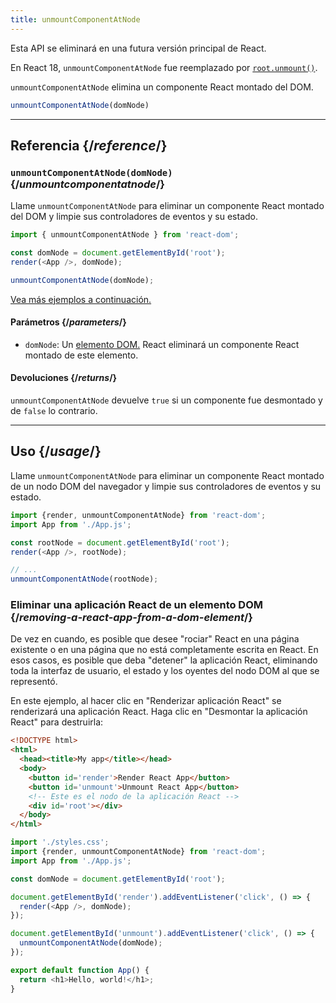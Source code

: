 ```yaml
---
title: unmountComponentAtNode
---
```


<Deprecated>

Esta API se eliminará en una futura versión principal de React.

En React 18, `unmountComponentAtNode` fue reemplazado por [`root.unmount()`](/reference/react-dom/client/createRoot#root-unmount).

</Deprecated>

<Intro>

`unmountComponentAtNode` elimina un componente React montado del DOM.

```js
unmountComponentAtNode(domNode)
```

</Intro>

<InlineToc />

---

## Referencia {/*reference*/}

### `unmountComponentAtNode(domNode)` {/*unmountcomponentatnode*/}

Llame `unmountComponentAtNode` para eliminar un componente React montado del DOM y limpie sus controladores de eventos y su estado.

```js
import { unmountComponentAtNode } from 'react-dom';

const domNode = document.getElementById('root');
render(<App />, domNode);

unmountComponentAtNode(domNode);
```

[Vea más ejemplos a continuación.](#usage)

#### Parámetros {/*parameters*/}

* `domNode`: Un [elemento DOM.](https://developer.mozilla.org/en-US/docs/Web/API/Element) React eliminará un componente React montado de este elemento.

#### Devoluciones {/*returns*/}

`unmountComponentAtNode` devuelve `true` si un componente fue desmontado y de `false` lo contrario.

---

## Uso {/*usage*/}

Llame `unmountComponentAtNode` para eliminar un <CodeStep step={1}>componente React montado</CodeStep> de un <CodeStep step={2}>nodo DOM del navegador</CodeStep> y limpie sus controladores de eventos y su estado.

```js [[1, 5, "<App />"], [2, 5, "rootNode"], [2, 8, "rootNode"]]
import {render, unmountComponentAtNode} from 'react-dom';
import App from './App.js';

const rootNode = document.getElementById('root');
render(<App />, rootNode);

// ...
unmountComponentAtNode(rootNode);
````


### Eliminar una aplicación React de un elemento DOM {/*removing-a-react-app-from-a-dom-element*/}

De vez en cuando, es posible que desee "rociar" React en una página existente o en una página que no está completamente escrita en React. En esos casos, es posible que deba "detener" la aplicación React, eliminando toda la interfaz de usuario, el estado y los oyentes del nodo DOM al que se representó.

En este ejemplo, al hacer clic en "Renderizar aplicación React" se renderizará una aplicación React. Haga clic en "Desmontar la aplicación React" para destruirla:

<Sandpack>

```html index.html
<!DOCTYPE html>
<html>
  <head><title>My app</title></head>
  <body>
    <button id='render'>Render React App</button>
    <button id='unmount'>Unmount React App</button>
    <!-- Este es el nodo de la aplicación React -->
    <div id='root'></div>
  </body>
</html>
```

```js index.js active
import './styles.css';
import {render, unmountComponentAtNode} from 'react-dom';
import App from './App.js';

const domNode = document.getElementById('root');

document.getElementById('render').addEventListener('click', () => {
  render(<App />, domNode);
});

document.getElementById('unmount').addEventListener('click', () => {
  unmountComponentAtNode(domNode);
});
```

```js App.js
export default function App() {
  return <h1>Hello, world!</h1>;
}
```

</Sandpack>
